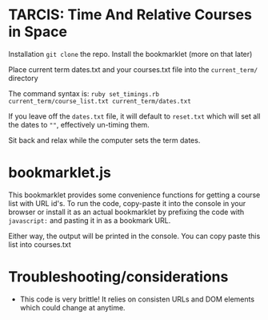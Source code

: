 TARCIS: Time And Relative Courses in Space
==========================================

Installation `git clone` the repo. Install the bookmarklet (more on that later)

Place current term dates.txt and your courses.txt file into the `current_term/` directory

The command syntax is: `ruby set_timings.rb current_term/course_list.txt current_term/dates.txt`

If you leave off the `dates.txt` file, it will default to `reset.txt` which will set all the dates to `""`, effectively un-timing them.

Sit back and relax while the computer sets the term dates.

bookmarklet.js
==============
This bookmarklet provides some convenience functions for getting a course list with URL id's. To run the code, copy-paste it into the console in your browser or install it as an actual bookmarklet by prefixing the code with `javascript:` and pasting it in as a bookmark URL.

Either way, the output will be printed in the console. You can copy paste this list into courses.txt

Troubleshooting/considerations
==============================
* This code is very brittle! It relies on consisten URLs and DOM elements which could change at anytime.
